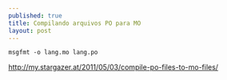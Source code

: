 ```yaml
---
published: true
title: Compilando arquivos PO para MO
layout: post
---
```

    msgfmt -o lang.mo lang.po

http://my.stargazer.at/2011/05/03/compile-po-files-to-mo-files/